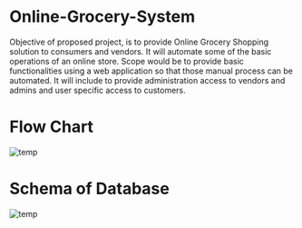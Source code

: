 # Online-Grocery-System

Objective of proposed project, is to provide Online Grocery Shopping solution to consumers and vendors. It will automate some of the basic operations of an online store. Scope would be to provide basic functionalities using a web application so that those manual process can be automated. It will include to provide administration access to vendors and admins and user specific access to customers.

# Flow Chart
![temp](https://user-images.githubusercontent.com/45739667/86790921-92d7fa80-c086-11ea-92d2-f6a958af4a0e.jpg)

# Schema of Database

![temp](https://user-images.githubusercontent.com/45739667/86791158-de8aa400-c086-11ea-9b11-bc20fc2600a7.jpg)

